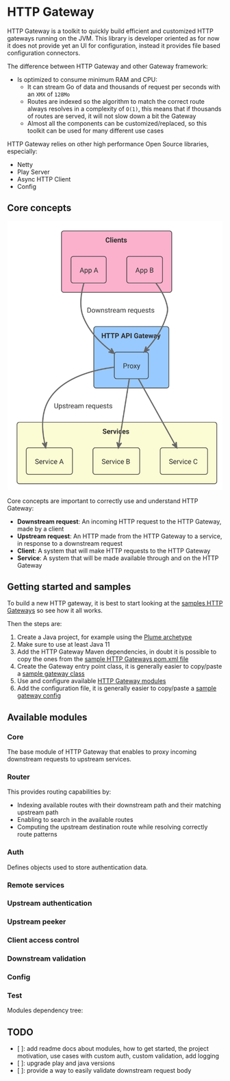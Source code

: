 HTTP Gateway
============
HTTP Gateway is a toolkit to quickly build efficient and customized HTTP gateways running on the JVM. This library is developer oriented as for now it does not provide yet an UI for configuration, instead it provides file based configuration connectors.

The difference between HTTP Gateway and other Gateway framework:
- Is optimized to consume minimum RAM and CPU:
  - It can stream Go of data and thousands of request per seconds with an `XMX` of `128Mo`
  - Routes are indexed so the algorithm to match the correct route always resolves in a complexity of `O(1)`, this means that if thousands of routes are served, it will not slow down a bit the Gateway
  - Almost all the components can be customized/replaced, so this toolkit can be used for many different use cases

HTTP Gateway relies on other high performance Open Source libraries, especially:
- Netty
- Play Server
- Async HTTP Client
- Config

Core concepts
-------------
![HTTP Gateway](docs/http-gateway-concepts.svg?raw=true&sanitize=true)

Core concepts are important to correctly use and understand HTTP Gateway:
- **Downstream request**: An incoming HTTP request to the HTTP Gateway, made by a client
- **Upstream request**: An HTTP made from the HTTP Gateway to a service, in response to a downstream request
- **Client**: A system that will make HTTP requests to the HTTP Gateway
- **Service**: A system that will be made available through and on the HTTP Gateway

Getting started and samples
---------------------------
To build a new HTTP gateway, it is best to start looking at the [samples HTTP Gateways](samples/) so see how it all works.

Then the steps are:
1. Create a Java project, for example using the [Plume archetype](https://github.com/Coreoz/Plume-archetpes)
2. Make sure to use at least Java 11
3. Add the HTTP Gateway Maven dependencies, in doubt it is possible to copy the ones from the [sample HTTP Gateways pom.xml file](samples/pom.xml) 
4. Create the Gateway entry point class, it is generally easier to copy/paste a [sample gateway class](samples/src/main/java/com/coreoz/http)
5. Use and configure available [HTTP Gateway modules](#available-modules)
6. Add the configuration file, it is generally easier to copy/paste a [sample gateway config](samples/src/main/resources)

Available modules
-----------------
### Core
The base module of HTTP Gateway that enables to proxy incoming downstream requests to upstream services.

### Router
This provides routing capabilities by:
- Indexing available routes with their downstream path and their matching upstream path 
- Enabling to search in the available routes
- Computing the upstream destination route while resolving correctly route patterns

### Auth
Defines objects used to store authentication data.

### Remote services


### Upstream authentication
### Upstream peeker
### Client access control
### Downstream validation
### Config
### Test

Modules dependency tree:

TODO
----
- [ ]: add readme docs about modules, how to get started, the project motivation, use cases with custom auth, custom validation, add logging
- [ ]: upgrade play and java versions
- [ ]: provide a way to easily validate downstream request body
